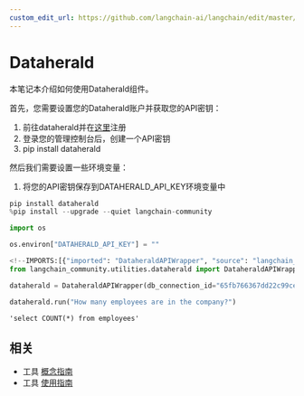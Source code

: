 ```yaml
---
custom_edit_url: https://github.com/langchain-ai/langchain/edit/master/docs/docs/integrations/tools/dataherald.ipynb
---
```

# Dataherald

本笔记本介绍如何使用Dataherald组件。

首先，您需要设置您的Dataherald账户并获取您的API密钥：

1. 前往dataherald并在[这里](https://www.dataherald.com/)注册
2. 登录您的管理控制台后，创建一个API密钥
3. pip install dataherald

然后我们需要设置一些环境变量：
1. 将您的API密钥保存到DATAHERALD_API_KEY环境变量中


```python
pip install dataherald
%pip install --upgrade --quiet langchain-community
```


```python
import os

os.environ["DATAHERALD_API_KEY"] = ""
```


```python
<!--IMPORTS:[{"imported": "DataheraldAPIWrapper", "source": "langchain_community.utilities.dataherald", "docs": "https://python.langchain.com/api_reference/community/utilities/langchain_community.utilities.dataherald.DataheraldAPIWrapper.html", "title": "Dataherald"}]-->
from langchain_community.utilities.dataherald import DataheraldAPIWrapper
```


```python
dataherald = DataheraldAPIWrapper(db_connection_id="65fb766367dd22c99ce1a12d")
```


```python
dataherald.run("How many employees are in the company?")
```



```output
'select COUNT(*) from employees'
```



## 相关

- 工具 [概念指南](/docs/concepts/#tools)
- 工具 [使用指南](/docs/how_to/#tools)
